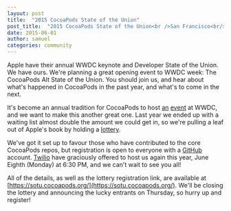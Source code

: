 ```yaml
---
layout: post
title:  "2015 CocoaPods State of the Union"
post_title:  "2015 CocoaPods State of the Union<br />San Francisco<br/>8th June 2015"
date: 2015-06-01
author: samuel
categories: community
---
```


Apple have their annual WWDC keynote and Developer State of the Union.
We have ours.
We're planning a great opening event to WWDC week: The CocoaPods Alt State of the Union.
You should join us, and hear about what's happened in CocoaPods in the past year, and what's to come in the next.

<!-- more -->

It's become an annual tradition for CocoaPods to host [an](http://www.eventbrite.com/e/cocoapods-2nd-annual-wwdc-meetup-tickets-6887230893) [event](http://blog.cocoapods.org/CocoaPods-WWDC-Party) at WWDC,
and we want to make this another great one.
Last year we ended up with a waiting list almost double the amount we could get in, so we're pulling a leaf out of Apple's book by holding a [lottery](https://sotu.cocoapods.org).

We've got it set up to favour those who have contributed to the core CocoaPods repos, but registration is open to everyone with a [GitHub](https://github.com/) account. [Twilio](https://citymapper.com/go/6jm7vo) have graciously offered to host us again this year, June Eighth (Monday) at 6:30 PM, and we can't wait to see you all!

All of the details, as well as the lottery registration link, are available at [https://sotu.cocoapods.org/](https://sotu.cocoapods.org/). We'll be closing the lottery and announcing the lucky entrants on Thursday, so hurry up and register!
